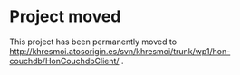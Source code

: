 Project moved
========================

This project has been permanently moved to http://khresmoi.atosorigin.es/svn/khresmoi/trunk/wp1/hon-couchdb/HonCouchdbClient/ .
